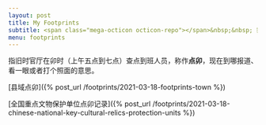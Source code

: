 ```yaml
---
layout: post
title: My Footprints
subtitle: <span class="mega-octicon octicon-repo"></span>&nbsp;&nbsp; 我卯过的一切。
menu: footprints
---
```

指旧时官厅在卯时（上午五点到七点）查点到班人员，称作**点卯**，现在到哪报道、看一眼或者打个照面的意思。

[县域点卯]({% post_url /footprints/2021-03-18-footprints-town %})

[全国重点文物保护单位点卯记录]({% post_url /footprints/2021-03-18-chinese-national-key-cultural-relics-protection-units %})